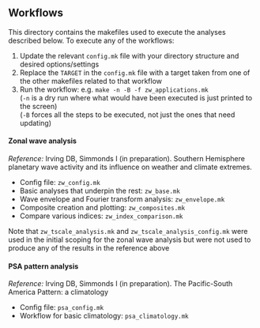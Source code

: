 ## Workflows

This directory contains the makefiles used to execute the analyses described below.
To execute any of the workflows:  

1. Update the relevant `config.mk` file with your directory structure and desired options/settings
2. Replace the `TARGET` in the `config.mk` file with a target taken from one of the other
makefiles related to that workflow
3. Run the workflow: e.g. `make -n -B -f zw_applications.mk`  
(`-n` is a dry run where what would have been executed is just printed to the screen)  
(`-B` forces all the steps to be executed, not just the ones that need updating)  

#### Zonal wave analysis

*Reference:* Irving DB, Simmonds I (in preparation).
Southern Hemisphere planetary wave activity and its influence on weather and climate extremes.

* Config file: `zw_config.mk`
* Basic analyses that underpin the rest: `zw_base.mk`
* Wave envelope and Fourier transform analysis: `zw_envelope.mk`
* Composite creation and plotting: `zw_composites.mk`
* Compare various indices: `zw_index_comparison.mk`

Note that `zw_tscale_analysis.mk` and `zw_tscale_analysis_config.mk`
were used in the initial scoping for the zonal wave analysis
but were not used to produce any of the results in the reference above

#### PSA pattern analysis

*Reference:* Irving DB, Simmonds I (in preparation).
The Pacific-South America Pattern: a climatology

* Config file: `psa_config.mk`
* Workflow for basic climatology: `psa_climatology.mk`
